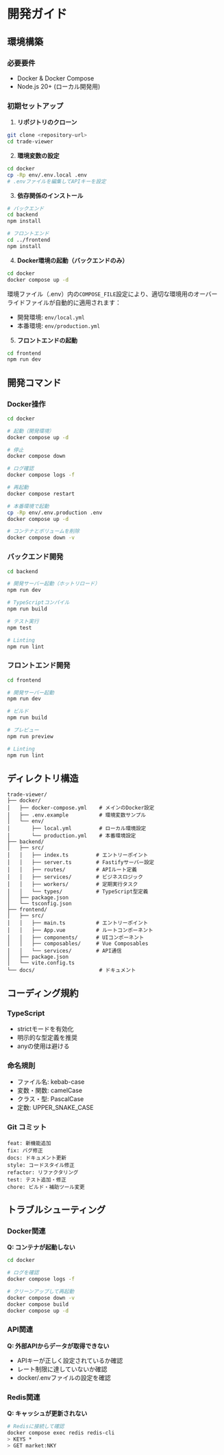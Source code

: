 # 開発ガイド

## 環境構築

### 必要要件
- Docker & Docker Compose
- Node.js 20+ (ローカル開発用)

### 初期セットアップ

1. **リポジトリのクローン**
```bash
git clone <repository-url>
cd trade-viewer
```

2. **環境変数の設定**
```bash
cd docker
cp -Rp env/.env.local .env
# .envファイルを編集してAPIキーを設定
```

3. **依存関係のインストール**
```bash
# バックエンド
cd backend
npm install

# フロントエンド
cd ../frontend
npm install
```

4. **Docker環境の起動（バックエンドのみ）**
```bash
cd docker
docker compose up -d
```

環境ファイル（.env）内の`COMPOSE_FILE`設定により、適切な環境用のオーバーライドファイルが自動的に適用されます：
- 開発環境: `env/local.yml`
- 本番環境: `env/production.yml`

5. **フロントエンドの起動**
```bash
cd frontend
npm run dev
```

## 開発コマンド

### Docker操作
```bash
cd docker

# 起動（開発環境）
docker compose up -d

# 停止
docker compose down

# ログ確認
docker compose logs -f

# 再起動
docker compose restart

# 本番環境で起動
cp -Rp env/.env.production .env
docker compose up -d

# コンテナとボリュームを削除
docker compose down -v
```

### バックエンド開発
```bash
cd backend

# 開発サーバー起動（ホットリロード）
npm run dev

# TypeScriptコンパイル
npm run build

# テスト実行
npm test

# Linting
npm run lint
```

### フロントエンド開発
```bash
cd frontend

# 開発サーバー起動
npm run dev

# ビルド
npm run build

# プレビュー
npm run preview

# Linting
npm run lint
```

## ディレクトリ構造

```
trade-viewer/
├── docker/
│   ├── docker-compose.yml    # メインのDocker設定
│   ├── .env.example          # 環境変数サンプル
│   └── env/
│       ├── local.yml         # ローカル環境設定
│       └── production.yml    # 本番環境設定
├── backend/
│   ├── src/
│   │   ├── index.ts         # エントリーポイント
│   │   ├── server.ts        # Fastifyサーバー設定
│   │   ├── routes/          # APIルート定義
│   │   ├── services/        # ビジネスロジック
│   │   ├── workers/         # 定期実行タスク
│   │   └── types/           # TypeScript型定義
│   ├── package.json
│   └── tsconfig.json
├── frontend/
│   ├── src/
│   │   ├── main.ts          # エントリーポイント
│   │   ├── App.vue          # ルートコンポーネント
│   │   ├── components/      # UIコンポーネント
│   │   ├── composables/     # Vue Composables
│   │   └── services/        # API通信
│   ├── package.json
│   └── vite.config.ts
└── docs/                     # ドキュメント
```

## コーディング規約

### TypeScript
- strictモードを有効化
- 明示的な型定義を推奨
- anyの使用は避ける

### 命名規則
- ファイル名: kebab-case
- 変数・関数: camelCase
- クラス・型: PascalCase
- 定数: UPPER_SNAKE_CASE

### Git コミット
```
feat: 新機能追加
fix: バグ修正
docs: ドキュメント更新
style: コードスタイル修正
refactor: リファクタリング
test: テスト追加・修正
chore: ビルド・補助ツール変更
```

## トラブルシューティング

### Docker関連
**Q: コンテナが起動しない**
```bash
cd docker

# ログを確認
docker compose logs -f

# クリーンアップして再起動
docker compose down -v
docker compose build
docker compose up -d
```

### API関連
**Q: 外部APIからデータが取得できない**
- APIキーが正しく設定されているか確認
- レート制限に達していないか確認
- docker/.envファイルの設定を確認

### Redis関連
**Q: キャッシュが更新されない**
```bash
# Redisに接続して確認
docker compose exec redis redis-cli
> KEYS *
> GET market:NKY
```